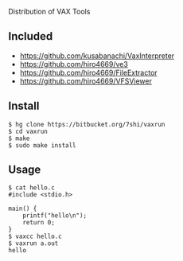 Distribution of VAX Tools

## Included

* https://github.com/kusabanachi/VaxInterpreter
* https://github.com/hiro4669/ve3
* https://github.com/hiro4669/FileExtractor
* https://github.com/hiro4669/VFSViewer

## Install

```
$ hg clone https://bitbucket.org/7shi/vaxrun
$ cd vaxrun
$ make
$ sudo make install
```

## Usage

```
$ cat hello.c
#include <stdio.h>

main() {
    printf("hello\n");
    return 0;
}
$ vaxcc hello.c
$ vaxrun a.out
hello
```

